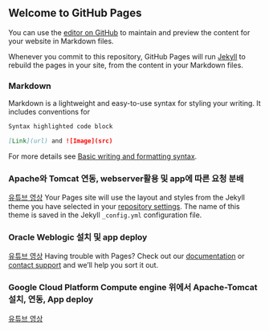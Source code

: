 ## Welcome to GitHub Pages

You can use the [editor on GitHub](https://github.com/park-yura/linux-programming/edit/main/README.md) to maintain and preview the content for your website in Markdown files.

Whenever you commit to this repository, GitHub Pages will run [Jekyll](https://jekyllrb.com/) to rebuild the pages in your site, from the content in your Markdown files.

### Markdown

Markdown is a lightweight and easy-to-use syntax for styling your writing. It includes conventions for

```markdown
Syntax highlighted code block

[Link](url) and ![Image](src)
```

For more details see [Basic writing and formatting syntax](https://docs.github.com/en/github/writing-on-github/getting-started-with-writing-and-formatting-on-github/basic-writing-and-formatting-syntax).

### Apache와 Tomcat 연동, webserver활용 및 app에 따른 요청 분배
[유튜브 영상]()
Your Pages site will use the layout and styles from the Jekyll theme you have selected in your [repository settings](https://github.com/park-yura/linux-programming/settings/pages). The name of this theme is saved in the Jekyll `_config.yml` configuration file.

### Oracle Weblogic 설치 및 app deploy
[유튜브 영상]()
Having trouble with Pages? Check out our [documentation](https://docs.github.com/categories/github-pages-basics/) or [contact support](https://support.github.com/contact) and we’ll help you sort it out.

### Google Cloud Platform Compute engine 위에서 Apache-Tomcat  설치, 연동, App deploy
[유튜브 영상]()
